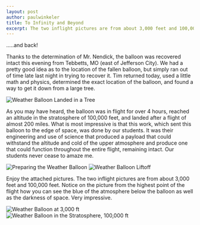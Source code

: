 ```yaml
---
layout: post
author: paulwinkeler
title: To Infinity and Beyond
excerpt: The two inflight pictures are from about 3,000 feet and 100,000 feet.  Notice on the picture from the highest point of the flight how you can see the blue of the atmosphere below the balloon as well as the darkness of space.
---
```

.....and back!

Thanks to the determination of Mr. Nendick, the balloon was recovered intact this evening from Tebbetts, MO (east of Jefferson City).  We had a pretty good idea as to the location of the fallen balloon, but simply ran out of time late last night in trying to recover it.  Tim returned today, used a little math and physics, determined the exact location of the balloon, and found a way to get it down from a large tree.

<div class="flex-wrapper">
  <img src="{{site.baseurl}}/img/wb-landing.jpg" alt="Weather Balloon Landed in a Tree">
  <!--<img src="{{site.baseurl}}/img/wb-recovery.jpg" alt="Weather Balloon Successfully Recovered">-->
</div>

As you may have heard, the balloon was in flight for over 4 hours, reached an altitude in the stratosphere of 100,000 feet, and landed after a flight of almost 200 miles.  What is most impressive is that this work, which sent this balloon to the edge of space, was done by our students.  It was their engineering and use of science that produced a payload that could withstand the altitude and cold of the upper atmosphere and produce one that could function throughout the entire flight, remaining intact.  Our students never cease to amaze me.  

<div class="flex-wrapper">
  <img src="{{site.baseurl}}/img/wb-preparing.jpg" alt="Preparing the Weather Balloon">
  <img src="{{site.baseurl}}/img/wb-takeoff.jpg" alt="Weather Balloon Liftoff">
</div>


Enjoy the attached pictures.  The two inflight pictures are from about 3,000 feet and 100,000 feet.  Notice on the picture from the highest point of the flight how you can see the blue of the atmosphere below the balloon as well as the darkness of space.  Very impressive.  

<div class="flex-wrapper">
  <img src="{{site.baseurl}}/img/wb-upward.jpg" alt="Weather Balloon at 3,000 ft">
  <img src="{{site.baseurl}}/img/wb-100000ft.jpg" alt="Weather Balloon in the Stratosphere, 100,000 ft">
</div>
